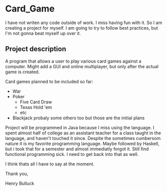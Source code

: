 # Card_Game
I have not writen any code outside of work. I miss having fun with it. So I am creating a project for myself.
I am going to try to follow best practices, but I'm not gonna beat myself up over it.

## Project description
A program that allows a user to play various card games against a computer. Might add a GUI and online multiplayer, but only after the actual game is created.

Card games planned to be included so far:
* War
* Poker
  * Five Card Draw
  * Texas Hold 'em
  * etc
* Blackjack
probaly some others too but those are the initial plans

Project will be programmed in Java because I miss using the language. I spent almost half of college as an assistant teacher for a class taught in the language, and haven't touched it since. Despite the sometimes cumbersom nature it is my favorite programming language. Maybe followed by Haskell, but i took that for a semester and almost immediatly forgot it. Still find functional programming sick. I need to get back into that as well.

I think thats all I have to say at the moment.

Thank you,

Henry Bulluck
